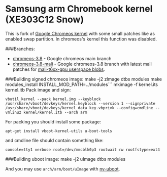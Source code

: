 # Samsung arm Chromebook kernel (XE303C12 Snow)
This is fork of [Google Chromeos kernel](https://chromium.googlesource.com/chromiumos/third_party/kernel/) with some small patches like as enabled swap partition. In chromeos's kernel this function was disabled.

###Branches:
 * [chromeos-3.8](https://github.com/singulared/chromebook-kernel/tree/chromeos-3.8-mali) - Google chromeos main branch
 * [chromeos-3.8-mali](https://github.com/singulared/chromebook-kernel/tree/chromeos-3.8-mali) - Google chromeos-3.8 branch with latest mali patches for [mali-t6xx-gpu userspace blobs](http://malideveloper.arm.com/develop-for-mali/features/mali-t6xx-gpu-user-space-drivers/). 

###Building signed chromeos image:
    make -j2 zImage dtbs modules
    make modules_install INSTALL_MOD_PATH=../modules```
    mkimage -f kernel.its kernel.itb
Pack image and sign:

    vbutil_kernel --pack kernel.img --keyblock /usr/share/vboot/devkeys/kernel.keyblock --version 1 --signprivate /usr/share/vboot/devkeys/kernel_data_key.vbprivk --config=cmdline --vmlinuz kernel/kernel.itb --arch arm
For packing you should install some package:

    apt-get install vboot-kernel-utils u-boot-tools

and cmdline file should contain something like:

    console=tty1 verbose root=/dev/mmcblk0p3 rootwait rw rootfstype=ext4

###Building uboot image:
    make -j2 uImage dtbs modules

And you may use `arch/arm/boot/uImage` with [nv-uboot](http://www.chromium.org/chromium-os/u-boot-porting-guide/using-nv-u-boot-on-the-samsung-arm-chromebook).
